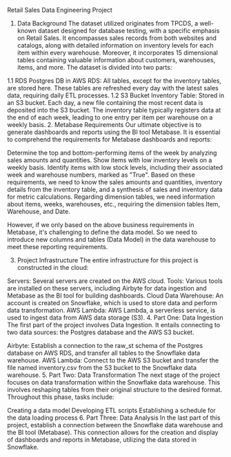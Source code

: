 Retail Sales Data Engineering Project
1. Data Background
The dataset utilized originates from TPCDS, a well-known dataset designed for database testing, with a specific emphasis on Retail Sales. It encompasses sales records from both websites and catalogs, along with detailed information on inventory levels for each item within every warehouse. Moreover, it incorporates 15 dimensional tables containing valuable information about customers, warehouses, items, and more. The dataset is divided into two parts:

1.1 RDS
Postgres DB in AWS RDS: All tables, except for the inventory tables, are stored here.
These tables are refreshed every day with the latest sales data, requiring daily ETL processes.
1.2 S3 Bucket
Inventory Table: Stored in an S3 bucket.
Each day, a new file containing the most recent data is deposited into the S3 bucket.
The inventory table typically registers data at the end of each week, leading to one entry per item per warehouse on a weekly basis.
2. Metabase Requirements
Our ultimate objective is to generate dashboards and reports using the BI tool Metabase. It is essential to comprehend the requirements for Metabase dashboards and reports:

Determine the top and bottom-performing items of the week by analyzing sales amounts and quantities.
Show items with low inventory levels on a weekly basis.
Identify items with low stock levels, including their associated week and warehouse numbers, marked as "True".
Based on these requirements, we need to know the sales amounts and quantities, inventory details from the inventory table, and a synthesis of sales and inventory data for metric calculations. Regarding dimension tables, we need information about items, weeks, warehouses, etc., requiring the dimension tables Item, Warehouse, and Date.

However, if we only based on the above business requirements in Metabase, it's challenging to define the data model. So we need to introduce new columns and tables (Data Model) in the data warehouse to meet these reporting requirements.

3. Project Infrastructure
The entire infrastructure for this project is constructed in the cloud:

Servers: Several servers are created on the AWS cloud.
Tools: Various tools are installed on these servers, including Airbyte for data ingestion and Metabase as the BI tool for building dashboards.
Cloud Data Warehouse: An account is created on Snowflake, which is used to store data and perform data transformation.
AWS Lambda: AWS Lambda, a serverless service, is used to ingest data from AWS data storage (S3).
4. Part One: Data Ingestion
The first part of the project involves Data Ingestion. It entails connecting to two data sources: the Postgres database and the AWS S3 bucket.

Airbyte: Establish a connection to the raw_st schema of the Postgres database on AWS RDS, and transfer all tables to the Snowflake data warehouse.
AWS Lambda: Connect to the AWS S3 bucket and transfer the file named inventory.csv from the S3 bucket to the Snowflake data warehouse.
5. Part Two: Data Transformation
The next stage of the project focuses on data transformation within the Snowflake data warehouse. This involves reshaping tables from their original structure to the desired format. Throughout this phase, tasks include:

Creating a data model
Developing ETL scripts
Establishing a schedule for the data loading process
6. Part Three: Data Analysis
In the last part of this project, establish a connection between the Snowflake data warehouse and the BI tool (Metabase). This connection allows for the creation and display of dashboards and reports in Metabase, utilizing the data stored in Snowflake.

